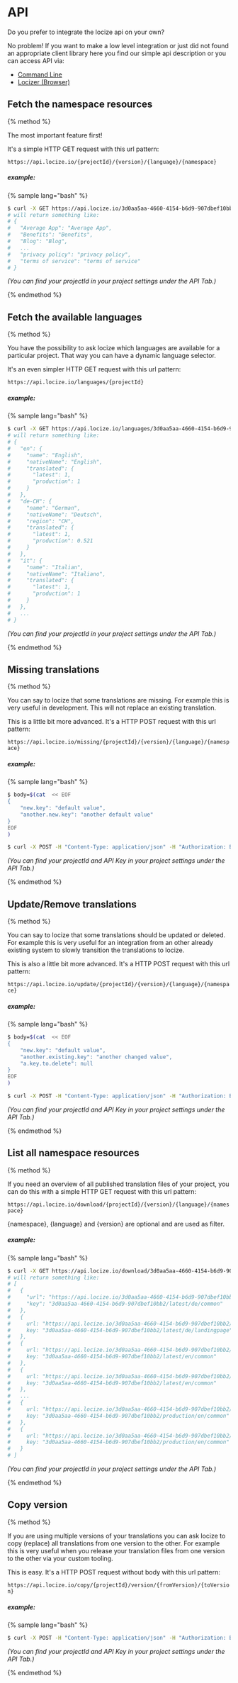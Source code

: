 <!-- toc -->
# API

Do you prefer to integrate the locize api on your own?

No problem! If you want to make a low level integration or just did not found an appropriate client library here you find our simple api description or you can access API via:

- [Command Line](https://github.com/locize/locize-cli)
- [Locizer (Browser)](https://github.com/locize/locizer)

## Fetch the namespace resources
{% method %}

The most important feature first!

It's a simple HTTP GET request with this url pattern:

`https://api.locize.io/{projectId}/{version}/{language}/{namespace}`

##### example:

{% sample lang="bash" %}

```bash
$ curl -X GET https://api.locize.io/3d0aa5aa-4660-4154-b6d9-907dbef10bb2/production/en/landingpage
# will return something like:
# {
#   "Average App": "Average App",
#   "Benefits": "Benefits",
#   "Blog": "Blog",
#   ...
#   "privacy policy": "privacy policy",
#   "terms of service": "terms of service"
# }
```

*(You can find your projectId in your project settings under the API Tab.)*

{% endmethod %}


## Fetch the available languages
{% method %}

You have the possibility to ask locize which languages are available for a particular project.
That way you can have a dynamic language selector.

It's an even simpler HTTP GET request with this url pattern:

`https://api.locize.io/languages/{projectId}`

##### example:

{% sample lang="bash" %}

```bash
$ curl -X GET https://api.locize.io/languages/3d0aa5aa-4660-4154-b6d9-907dbef10bb2
# will return something like:
# {
#   "en": {
#     "name": "English",
#     "nativeName": "English",
#     "translated": {
#       "latest": 1,
#       "production": 1
#     }
#   },
#   "de-CH": {
#     "name": "German",
#     "nativeName": "Deutsch",
#     "region": "CH",
#     "translated": {
#       "latest": 1,
#       "production": 0.521
#     }
#   },
#   "it": {
#     "name": "Italian",
#     "nativeName": "Italiano",
#     "translated": {
#       "latest": 1,
#       "production": 1
#     }
#   },
#   ...
# }
```

*(You can find your projectId in your project settings under the API Tab.)*

{% endmethod %}


## Missing translations
{% method %}

You can say to locize that some translations are missing.
For example this is very useful in development.
This will not replace an existing translation.

This is a little bit more advanced. It's a HTTP POST request with this url pattern:

`https://api.locize.io/missing/{projectId}/{version}/{language}/{namespace}`

##### example:

{% sample lang="bash" %}

```bash
$ body=$(cat  << EOF
{
    "new.key": "default value",
    "another.new.key": "another default value"
}
EOF
)

$ curl -X POST -H "Content-Type: application/json" -H "Authorization: Bearer mysecret-very-4f2e-b123-d432d86430c6" -d $body https://api.locize.io/missing/3d0aa5aa-4660-4154-b6d9-907dbef10bb2/latest/en/landingpage
```

*(You can find your projectId and API Key in your project settings under the API Tab.)*

{% endmethod %}


## Update/Remove translations
{% method %}

You can say to locize that some translations should be updated or deleted.
For example this is very useful for an integration from an other already existing system to slowly transition the translations to locize.

This is also a little bit more advanced. It's a HTTP POST request with this url pattern:

`https://api.locize.io/update/{projectId}/{version}/{language}/{namespace}`

##### example:

{% sample lang="bash" %}

```bash
$ body=$(cat  << EOF
{
    "new.key": "default value",
    "another.existing.key": "another changed value",
    "a.key.to.delete": null
}
EOF
)

$ curl -X POST -H "Content-Type: application/json" -H "Authorization: Bearer mysecret-very-4f2e-b123-d432d86430c6" -d $body https://api.locize.io/update/3d0aa5aa-4660-4154-b6d9-907dbef10bb2/latest/en/landingpage
```

*(You can find your projectId and API Key in your project settings under the API Tab.)*

{% endmethod %}


## List all namespace resources
{% method %}

If you need an overview of all published translation files of your project, you can do this with a simple HTTP GET request with this url pattern:

`https://api.locize.io/download/{projectId}/{version}/{language}/{namespace}`

{namespace}, {language} and {version} are optional and are used as filter.

##### example:

{% sample lang="bash" %}

```bash
$ curl -X GET https://api.locize.io/download/3d0aa5aa-4660-4154-b6d9-907dbef10bb2
# will return something like:
# [
#   {
#     "url": "https://api.locize.io/3d0aa5aa-4660-4154-b6d9-907dbef10bb2/latest/de/common",
#     "key": "3d0aa5aa-4660-4154-b6d9-907dbef10bb2/latest/de/common"
#   },
#   {
#     url: "https://api.locize.io/3d0aa5aa-4660-4154-b6d9-907dbef10bb2/latest/de/landingpage",
#     key: "3d0aa5aa-4660-4154-b6d9-907dbef10bb2/latest/de/landingpage"
#   },
#   {
#     url: "https://api.locize.io/3d0aa5aa-4660-4154-b6d9-907dbef10bb2/latest/en/common",
#     key: "3d0aa5aa-4660-4154-b6d9-907dbef10bb2/latest/en/common"
#   },
#   {
#     url: "https://api.locize.io/3d0aa5aa-4660-4154-b6d9-907dbef10bb2/latest/en/common",
#     key: "3d0aa5aa-4660-4154-b6d9-907dbef10bb2/latest/en/common"
#   },
#   ...
#   {
#     url: "https://api.locize.io/3d0aa5aa-4660-4154-b6d9-907dbef10bb2/production/en/common",
#     key: "3d0aa5aa-4660-4154-b6d9-907dbef10bb2/production/en/common"
#   },
#   {
#     url: "https://api.locize.io/3d0aa5aa-4660-4154-b6d9-907dbef10bb2/production/en/common",
#     key: "3d0aa5aa-4660-4154-b6d9-907dbef10bb2/production/en/common"
#   }
# ]
```

*(You can find your projectId in your project settings under the API Tab.)*

{% endmethod %}



## Copy version
{% method %}

If you are using multiple versions of your translations you can ask locize to copy (replace) all translations from one version to the other.
For example this is very useful when you release your translation files from one version to the other via your custom tooling.

This is easy. It's a HTTP POST request without body with this url pattern:

`https://api.locize.io/copy/{projectId}/version/{fromVersion}/{toVersion}`

##### example:

{% sample lang="bash" %}

```bash
$ curl -X POST -H "Content-Type: application/json" -H "Authorization: Bearer mysecret-very-4f2e-b123-d432d86430c6" https://api.locize.io/copy/3d0aa5aa-4660-4154-b6d9-907dbef10bb2/version/latest/production
```

*(You can find your projectId and API Key in your project settings under the API Tab.)*

{% endmethod %}